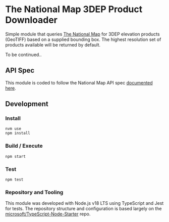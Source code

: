 # The National Map 3DEP Product Downloader

Simple module that queries [The National Map](https://apps.nationalmap.gov/) for 3DEP elevation products (GeoTIFF) based on a supplied bounding box. The highest resolution set of products available will be returned by default.

To be continued..

## API Spec

This module is coded to follow the National Map API spec [documented here](https://apps.nationalmap.gov/help/documents/TNMAccessAPIDocumentation/TNMAccessAPIDocumentation.pdf). 

## Development

### Install

```
nvm use
npm install
```

### Build / Execute

```
npm start
```

### Test

```
npm test
```

### Repository and Tooling

This module was developed with Node.js v18 LTS using TypeScript and Jest for tests. The repository structure and configuration is based largely on the [microsoft/TypeScript-Node-Starter](https://github.com/microsoft/TypeScript-Node-Starter/tree/master) repo.